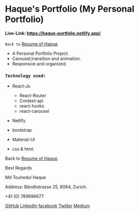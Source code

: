 # Haque's Portfolio (My Personal Portfolio)
#### Live-Link: https://haque-portfolio.netlify.app/

`Back to` [Resume of Haque](https://drive.google.com/file/d/1OPYsxd5woKjk59KSaLfclYRCAxCbx66D/view).

- A Personal Portfolio Project.
- Carousel,transition and animation.
- Responsive and organized.

### `Technology used:`
- React-Js 
  - React-Router 
  - Context-api 
  - react-hooks
  - react-carousel
  
- Netlify
- bootstrap
- Material-UI
- css & html.

Back to [Resume of Haque](https://drive.google.com/file/d/1OPYsxd5woKjk59KSaLfclYRCAxCbx66D/view).

Best Regards

Md Touhedul Haque

Address: Bändlistrasse 25, 8064, Zurich.

+41 (0) 789696677

[GitHub](https://github.com/touhedulhaque)    [LinkedIn](https://www.linkedin.com/in/md-touhedul-haque)    [facebook](https://facebook.com/haque.touhedul)    [Twitter](https://twitter.com/HaqueTouhedul)    [Medium](https://razmbamkt.medium.com)
